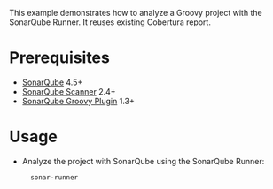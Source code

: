 This example demonstrates how to analyze a Groovy project with the SonarQube Runner.
It reuses existing Cobertura report.

Prerequisites
=============
* [SonarQube](http://www.sonarsource.org/downloads/) 4.5+
* [SonarQube Scanner](http://docs.sonarqube.org/display/SONAR/Analyzing+with+SonarQube+Scanner) 2.4+
* [SonarQube Groovy Plugin](http://docs.sonarqube.org/display/PLUG/Groovy+Plugin) 1.3+

Usage
=====
* Analyze the project with SonarQube using the SonarQube Runner:

        sonar-runner
